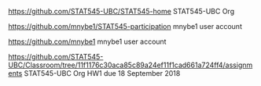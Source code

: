 https://github.com/STAT545-UBC/STAT545-home 
STAT545-UBC 
Org

https://github.com/mnybe1/STAT545-participation 
mnybe1
user account

https://github.com/mnybe1
mnybe1
user account

https://github.com/STAT545-UBC/Classroom/tree/11f1176c30aca85c89a24ef11f1cad661a724ff4/assignments
STAT545-UBC
Org
HW1 due 18 September 2018
